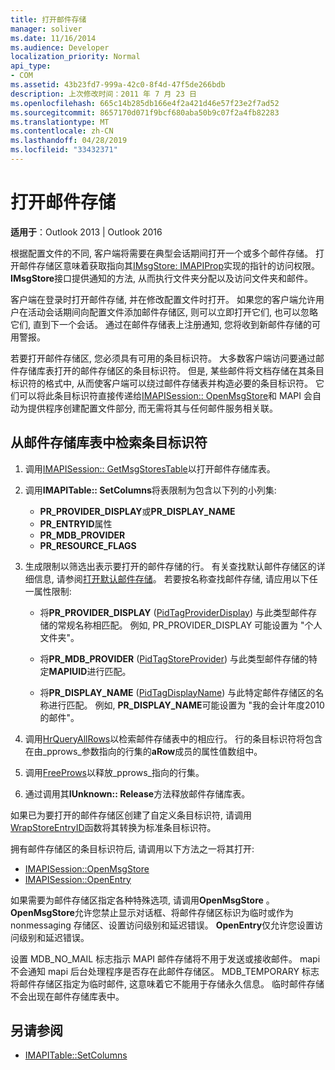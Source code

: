```yaml
---
title: 打开邮件存储
manager: soliver
ms.date: 11/16/2014
ms.audience: Developer
localization_priority: Normal
api_type:
- COM
ms.assetid: 43b23fd7-999a-42c0-8f4d-47f5de266bdb
description: 上次修改时间：2011 年 7 月 23 日
ms.openlocfilehash: 665c14b285db166e4f2a421d46e57f23e2f7ad52
ms.sourcegitcommit: 8657170d071f9bcf680aba50b9c07f2a4fb82283
ms.translationtype: MT
ms.contentlocale: zh-CN
ms.lasthandoff: 04/28/2019
ms.locfileid: "33432371"
---
```

# <a name="opening-a-message-store"></a>打开邮件存储

**适用于**：Outlook 2013 | Outlook 2016 
  
根据配置文件的不同, 客户端将需要在典型会话期间打开一个或多个邮件存储。 打开邮件存储区意味着获取指向其[IMsgStore: IMAPIProp](imsgstoreimapiprop.md)实现的指针的访问权限。 **IMsgStore**接口提供通知的方法, 从而执行文件夹分配以及访问文件夹和邮件。 
  
客户端在登录时打开邮件存储, 并在修改配置文件时打开。 如果您的客户端允许用户在活动会话期间向配置文件添加邮件存储区, 则可以立即打开它们, 也可以忽略它们, 直到下一个会话。 通过在邮件存储表上注册通知, 您将收到新邮件存储的可用警报。
  
若要打开邮件存储区, 您必须具有可用的条目标识符。 大多数客户端访问要通过邮件存储库表打开的邮件存储区的条目标识符。 但是, 某些邮件将文档存储在其条目标识符的格式中, 从而使客户端可以绕过邮件存储表并构造必要的条目标识符。 它们可以将此条目标识符直接传递给[IMAPISession:: OpenMsgStore](imapisession-openmsgstore.md)和 MAPI 会自动为提供程序创建配置文件部分, 而无需将其与任何邮件服务相关联。 
  
## <a name="retrieve-an-entry-identifier-from-the-message-store-table"></a>从邮件存储库表中检索条目标识符
  
1. 调用[IMAPISession:: GetMsgStoresTable](imapisession-getmsgstorestable.md)以打开邮件存储库表。 
    
2. 调用**IMAPITable:: SetColumns**将表限制为包含以下列的小列集: 
    
   - **PR_PROVIDER_DISPLAY**或**PR_DISPLAY_NAME**
   - **PR_ENTRYID**属性 
   - **PR_MDB_PROVIDER**
   - **PR_RESOURCE_FLAGS**
    
3. 生成限制以筛选出表示要打开的邮件存储的行。 有关查找默认邮件存储区的详细信息, 请参阅[打开默认邮件存储](opening-the-default-message-store.md)。 若要按名称查找邮件存储, 请应用以下任一属性限制:
    
   - 将**PR_PROVIDER_DISPLAY** ([PidTagProviderDisplay](pidtagproviderdisplay-canonical-property.md)) 与此类型邮件存储的常规名称相匹配。 例如, PR_PROVIDER_DISPLAY 可能设置为 "个人文件夹"。
    
   - 将**PR_MDB_PROVIDER** ([PidTagStoreProvider](pidtagstoreprovider-canonical-property.md)) 与此类型邮件存储的特定**MAPIUID**进行匹配。 
    
   - 将**PR_DISPLAY_NAME** ([PidTagDisplayName](pidtagdisplayname-canonical-property.md)) 与此特定邮件存储区的名称进行匹配。 例如, **PR_DISPLAY_NAME**可能设置为 "我的会计年度2010的邮件"。 
    
4. 调用[HrQueryAllRows](hrqueryallrows.md)以检索邮件存储表中的相应行。 行的条目标识符将包含在由_pprows_参数指向的行集的**aRow**成员的属性值数组中。 
    
5. 调用[FreeProws](freeprows.md)以释放_pprows_指向的行集。
    
6. 通过调用其**IUnknown:: Release**方法释放邮件存储库表。 
    
如果已为要打开的邮件存储区创建了自定义条目标识符, 请调用[WrapStoreEntryID](wrapstoreentryid.md)函数将其转换为标准条目标识符。 
  
拥有邮件存储区的条目标识符后, 请调用以下方法之一将其打开:
  
- [IMAPISession::OpenMsgStore](imapisession-openmsgstore.md)
- [IMAPISession::OpenEntry](imapisession-openentry.md)
    
如果需要为邮件存储区指定各种特殊选项, 请调用**OpenMsgStore** 。 **OpenMsgStore**允许您禁止显示对话框、将邮件存储区标识为临时或作为 nonmessaging 存储区、设置访问级别和延迟错误。 **OpenEntry**仅允许您设置访问级别和延迟错误。 
  
设置 MDB_NO_MAIL 标志指示 MAPI 邮件存储将不用于发送或接收邮件。 mapi 不会通知 mapi 后台处理程序是否存在此邮件存储区。 MDB_TEMPORARY 标志将邮件存储区指定为临时邮件, 这意味着它不能用于存储永久信息。 临时邮件存储不会出现在邮件存储库表中。 
  
## <a name="see-also"></a>另请参阅

- [IMAPITable::SetColumns](imapitable-setcolumns.md)

